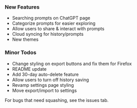 ### New Features
- Searching prompts on ChatGPT page
- Categorize prompts for easier exploring
- Allow users to share & interact with prompts
- Cloud syncing for history/prompts
- New themes


### Minor Todos
- Change styling on export buttons and fix them for Firefox
- README update
- Add 30-day auto-delete feature
- Allow users to turn off history saving
- Revamp settings page styling
- Move export/import to settings

For bugs that need squashing, see the issues tab. 
